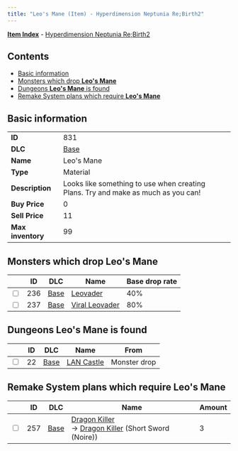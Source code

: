 ```yaml
---
title: "Leo's Mane (Item) - Hyperdimension Neptunia Re;Birth2"
---
```


[**Item Index**](/neptunia/rb2/item/index.html) - [Hyperdimension Neptunia Re;Birth2](/neptunia/rb2)

## Contents

- [Basic information](#basic-information)
- [Monsters which drop **Leo's Mane**](#monsters-which-drop-leos-mane)
- [Dungeons **Leo's Mane** is found](#dungeons-leos-mane-is-found)
- [Remake System plans which require **Leo's Mane**](#remake-system-plans-which-require-leos-mane)

## Basic information

|   |   |
| -- | -- |
| **ID** | 831 |
| **DLC** | [Base](/neptunia/rb2/dlc/0-base.html) |
| **Name** | Leo's Mane |
| **Type** | Material |
| **Description** | Looks like something to use when creating Plans. Try and make as much as you can! |
| **Buy Price** | 0 |
| **Sell Price** | 11 |
| **Max inventory** | 99 |

## Monsters which drop **Leo's Mane**

|    | ID | DLC | Name | Base drop rate |
| -- | -- | --- | ---- | -------------- |
| <input type="checkbox" id="rb2-monster-0-236" class="trackbox" /> | 236 | [Base](/neptunia/rb2/dlc/0-base.html) | [Leovader](/neptunia/rb2/monster/0-236-leovader.html) | 40% |
| <input type="checkbox" id="rb2-monster-0-237" class="trackbox" /> | 237 | [Base](/neptunia/rb2/dlc/0-base.html) | [Viral Leovader](/neptunia/rb2/monster/0-237-viral-leovader.html) | 80% |

## Dungeons **Leo's Mane** is found

|    | ID | DLC | Name | From |
| -- | -- | --- | ---- | ---- |
| <input type="checkbox" id="rb2-dungeon-0-22" class="trackbox" /> | 22 | [Base](/neptunia/rb2/dlc/0-base.html) | [LAN Castle](/neptunia/rb2/dungeon/0-22-lan-castle.html) | Monster drop |

## Remake System plans which require **Leo's Mane**

|    | ID | DLC | Name | Amount |
| -- | -- | --- | ---- | ------ |
| <input type="checkbox" id="rb2-remake-0-257" class="trackbox" /> | 257 | [Base](/neptunia/rb2/dlc/0-base.html) | [Dragon Killer](/neptunia/rb2/remake/0-257-dragon-killer.html)<br />→ [Dragon Killer](/neptunia/rb2/item/0-1200-dragon-killer.html) (Short Sword (Noire)) | 3 |